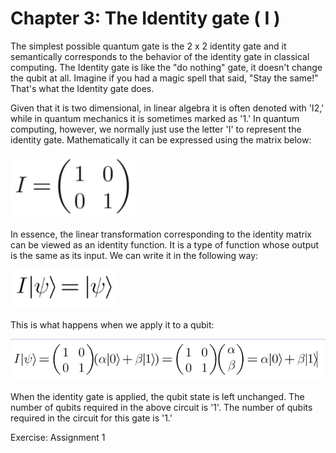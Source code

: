 # Chapter 3: The Identity gate ( I )

The simplest possible quantum gate is the 2 x 2 identity gate and it semantically corresponds to the behavior of the identity gate in classical computing. The Identity gate is like the "do nothing" gate, it doesn't change the qubit at all. Imagine if you had a magic spell that said, "Stay the same!" That's what the Identity gate does.

Given that it is two dimensional, in linear algebra it is often denoted with 'I2,' while in quantum mechanics it is sometimes marked as '1.' In quantum computing, however, we normally just use the letter 'I' to represent the identity gate. Mathematically it can be expressed using the matrix below:

![Matrix](./figures/Identity_matrix.png)

In essence, the linear transformation corresponding to the identity matrix can be viewed as an identity function. It is a type of function whose output is the same as its input. We can write it in the following way:

![Linear Algebra](./figures/Identity_matrix2.png)

This is what happens when we apply it to a qubit:

![Linear Algebra](./figures/Identity_matrix3.png)

When the identity gate is applied, the qubit state is left unchanged. The number of qubits required in the above circuit is '1'.
The number of qubits required in the circuit for this gate is '1.'

Exercise: Assignment 1
